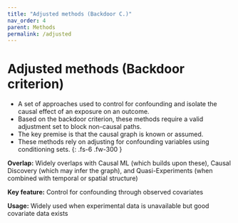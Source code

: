```yaml
---
title: "Adjusted methods (Backdoor C.)"
nav_order: 4
parent: Methods
permalink: /adjusted
---
```


# Adjusted methods (Backdoor criterion)

 - A set of approaches used to control for confounding and isolate the causal effect of an exposure on an outcome.
 - Based on the backdoor criterion, these methods require a valid adjustment set to block non-causal paths.
 - The key premise is that the causal graph is known or assumed.
 - These methods rely on adjusting for confounding variables using conditioning sets.
{: .fs-6 .fw-300 }

**Overlap:**
Widely overlaps with Causal ML (which builds upon these), Causal Discovery (which may infer the graph), and Quasi-Experiments (when combined with temporal or spatial structure)

**Key feature:**
Control for confounding through observed covariates

**Usage:**
Widely used when experimental data is unavailable but good covariate data exists
